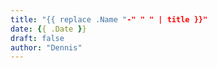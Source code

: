 ```yaml
---
title: "{{ replace .Name "-" " " | title }}"
date: {{ .Date }}
draft: false
author: "Dennis"
---
```


